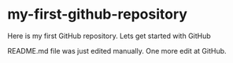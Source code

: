 # my-first-github-repository
Here is my first GitHub repository.  Lets  get started with GitHub

README.md file was just edited manually.  One more edit at GitHub.
